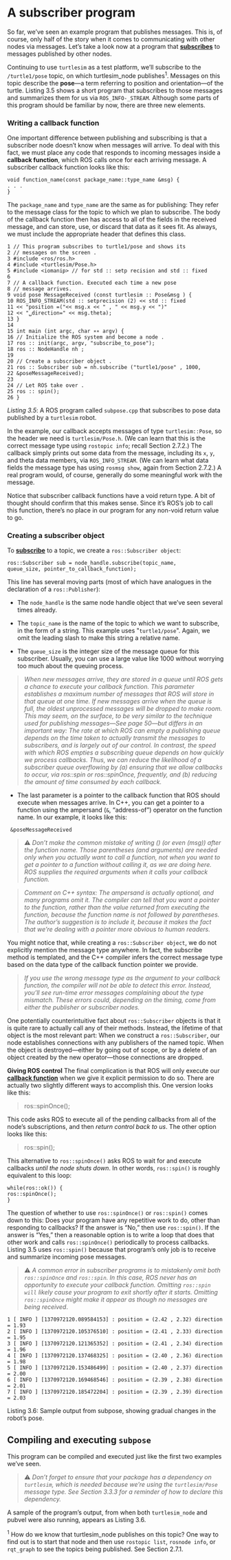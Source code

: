 # A subscriber program

So far, we’ve seen an example program that publishes messages. This is, of course, only
half of the story when it comes to communicating with other nodes via messages. Let’s
take a look now at a program that [**subscribes**](http://wiki.ros.org/ROS/Tutorials/WritingPublisherSubscriber(c++)) to messages published by other nodes.

Continuing to use `turtlesim` as a test platform, we’ll subscribe to the `/turtle1/pose`
topic, on which turtlesim_node publishes<sup>1</sup>. Messages on this topic describe the **pose**—a
term referring to position and orientation—of the turtle. Listing 3.5 shows a short program that subscribes to those messages and summarizes them for us via `ROS_INFO-_STREAM`. Although some parts of this program should be familiar by now, there are
three new elements.


### Writing a callback function

One important difference between publishing and subscribing is that a subscriber node doesn’t know when messages will arrive. To deal with this fact,
we must place any code that responds to incoming messages inside a **callback function**,
which ROS calls once for each arriving message. A subscriber callback function looks like
this:

```
void function_name(const package_name::type_name &msg) {
. . .
}
```

The `package_name` and `type_name` are the same as for publishing: They refer to the
message class for the topic to which we plan to subscribe. The body of the callback function then has access to all of the fields in the received message, and can store, use, or discard that data as it sees fit. As always, we must include the appropriate header that defines
this class.

```
1 // This program subscribes to turtle1/pose and shows its
2 // messages on the screen .
3 #include <ros/ros.h>
4 #include <turtlesim/Pose.h>
5 #include <iomanip> // for std :: setp recision and std :: fixed
6
7 // A callback function. Executed each time a new pose
8 // message arrives.
9 void pose MessageReceived (const turtlesim :: Pose&msg ) {
10 ROS_INFO_STREAM(std :: setprecision (2) << std :: fixed
11 << "position =("<< msg.x << " , " << msg.y << ")"
12 << "␣direction=" << msg.theta);
13 }
14
15 int main (int argc, char ∗∗ argv) {
16 // Initialize the ROS system and become a node .
17 ros :: init(argc, argv, "subscribe_to_pose");
18 ros :: NodeHandle nh ;
19
20 // Create a subscriber object .
21 ros :: Subscriber sub = nh.subscribe ("turtle1/pose" , 1000,
22 &poseMessageReceived);
23
24 // Let ROS take over .
25 ros :: spin();
26 }
```
*Listing 3.5*: A ROS program called `subpose.cpp` that subscribes to pose data published by a `turtlesim` robot.

In the example, our callback accepts messages of type `turtlesim::Pose`, so the header
we need is `turtlesim/Pose.h`. (We can learn that this is the correct message type using `rostopic info`; recall Section 2.7.2.) The callback simply prints out some data from the message, including its `x`, `y`, and theta data members, via `ROS_INFO_STREAM`. (We can
learn what data fields the message type has using `rosmsg show`, again from Section 2.7.2.)
A real program would, of course, generally do some meaningful work with the message.


Notice that subscriber callback functions have a void return type. A bit of thought
should confirm that this makes sense. Since it’s ROS’s job to call this function, there’s no
place in our program for any non-void return value to go.


### Creating a subscriber object

To [**subscribe**](http://wiki.ros.org/roscpp/Overview/Publishers%20and%20Subscribers) to a topic, we create a `ros::Subscriber object`:

```
ros::Subscriber sub = node_handle.subscribe(topic_name,
queue_size, pointer_to_callback_function);
```

This line has several moving parts (most of which have analogues in the declaration of a
`ros::Publisher`):

* The `node_handle` is the same node handle object that we’ve seen several times
already.

* The `topic_name` is the name of the topic to which we want to subscribe, in the
form of a string. This example uses "`turtle1/pose`". Again, we omit the leading
slash to make this string a relative name.

* The `queue_size` is the integer size of the message queue for this subscriber. Usually, you can use a large value like 1000 without worrying too much about the queuing process.

> *When new messages arrive, they are stored in a queue until ROS gets a chance*
> *to execute your callback function. This parameter establishes a maximum*
> *number of messages that ROS will store in that queue at one time. If new*
> *messages arrive when the queue is full, the oldest unprocessed messages will*
> *be dropped to make room. This may seem, on the surface, to be very similar*
> *to the technique used for publishing messages—See page 50—but differs in*
> *an important way: The rate at which ROS can empty a publishing queue depends*
> *on the time taken to actually transmit the messages to subscribers, and*
> *is largely out of our control. In contrast, the speed with which ROS empties*
> *a subscribing queue depends on how quickly we process callbacks. Thus, we*
> *can reduce the likelihood of a subscriber queue overflowing by (a) ensuring*
> *that we allow callbacks to occur, via ros::spin or ros::spinOnce, frequently,*
> *and (b) reducing the amount of time consumed by each callback.*

* The last parameter is a pointer to the callback function that ROS should execute
when messages arrive. In C++, you can get a pointer to a function using the ampersand 
(`&`, “address-of”) operator on the function name. In our example, it looks like
this:
```
 &poseMessageReceived
```

> ⚠️ *Don’t make the common mistake of writing () (or even (msg)) after the function name.* 
> *Those parentheses (and arguments) are needed only when you actually want to call a*
> *function, not when you want to get a pointer to a function without calling it, as we*
> *are doing here. ROS supplies the required arguments when it calls your callback function.*

> *Comment on C++ syntax: The ampersand is actually optional, and many programs omit it.* 
> *The compiler can tell that you want a pointer to the function, rather than the value returned* 
> *from executing the function, because the function name is not followed by parentheses.* 
> *The author’s suggestion is to include it, because it makes the fact that we’re dealing with a* 
> *pointer more obvious to human readers.*

You might notice that, while creating a `ros::Subscriber object`, we do not explicitly
mention the message type anywhere. In fact, the subscribe method is templated, and
the C++ compiler infers the correct message type based on the data type of the callback
function pointer we provide.

> *If you use the wrong message type as the argument to your callback function, the*
> *compiler will not be able to detect this error. Instead, you’ll see run-time error messages* 
> *complaining about the type mismatch. These errors could, depending on the timing, come from* 
> *either the publisher or subscriber nodes.*

One potentially counterintuitive fact about `ros::Subscriber` objects is that it is quite
rare to actually call any of their methods. Instead, the lifetime of that object is the most
relevant part: When we construct a `ros::Subscriber`, our node establishes connections
with any publishers of the named topic. When the object is destroyed—either by going out
of scope, or by a delete of an object created by the new operator—those connections are
dropped.

**Giving ROS control** The final complication is that ROS will only execute our [**callback
function**](http://wiki.ros.org/roscpp/Overview/CallbacksandSpinning) when we give it explicit permission to do so. There are actually two slightly
different ways to accomplish this. One version looks like this:

> ros::spinOnce();
 
This code asks ROS to execute all of the pending callbacks from all of the node’s subscriptions, and then *return control back to us*. The other option looks like this:

> ros::spin();

This alternative to ```ros::spinOnce()``` asks ROS to wait for and execute callbacks *until the
node shuts down*. In other words, ```ros::spin()``` is roughly equivalent to this loop:

 ```
while(ros::ok()) {
ros::spinOnce();
}
 ```
 

The question of whether to use ```ros::spinOnce()``` or ```ros::spin()``` comes down to this: Does
your program have any repetitive work to do, other than responding to callbacks? If the
answer is “No,” then use ```ros::spin()```. If the answer is “Yes,” then a reasonable option is to
write a loop that does that other work and calls ```ros::spinOnce()``` periodically to process
callbacks. Listing 3.5 uses ```ros::spin()``` because that program’s only job is to receive and
summarize incoming pose messages.


> ⚠️ *A common error in subscriber programs is to mistakenly omit both ```ros::spinOnce```*
> *and ```ros::spin```. In this case, ROS never has an opportunity to execute your callback*
> *function. Omitting ```ros::spin will``` likely cause your program to exit shortly after it*
> *starts. Omitting ```ros::spinOnce``` might make it appear as though no messages are*
> *being received*.


```
1 [ INFO ] [1370972120.089584153] : position = (2.42 , 2.32) direction = 1.93
2 [ INFO ] [1370972120.105376510] : position = (2.41 , 2.33) direction = 1.95
3 [ INFO ] [1370972120.121365352] : position = (2.41 , 2.34) direction = 1.96
4 [ INFO ] [1370972120.137468325] : position = (2.40 , 2.36) direction = 1.98
5 [ INFO ] [1370972120.153486499] : position = (2.40 , 2.37) direction = 2.00
6 [ INFO ] [1370972120.169468546] : position = (2.39 , 2.38) direction = 2.01
7 [ INFO ] [1370972120.185472204] : position = (2.39 , 2.39) direction = 2.03
```
Listing 3.6: Sample output from subpose, showing gradual changes in the robot’s pose.


## Compiling and executing ```subpose```


This program can be compiled and executed just like the first two examples we’ve seen.


> ⚠️ *Don’t forget to ensure that your package has a dependency on ```turtlesim```, which is*
> *needed because we’re using the ```turtlesim/Pose``` message type. See Section 3.3.3 for*
> *a reminder of how to declare this dependency.*


A sample of the program’s output, from when both ```turtlesim_node``` and pubvel were
also running, appears as Listing 3.6.



<sup>1</sup> How do we know that turtlesim_node publishes on this topic? One way to find out is to start that node
and then use `rostopic list`, `rosnode info`, or `rqt_graph` to see the topics being published. See Section 2.7.1.
